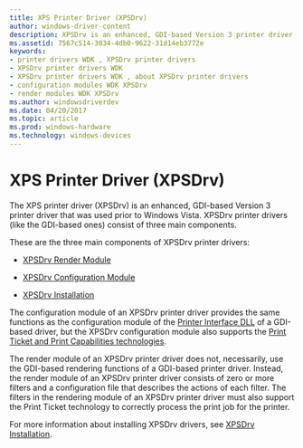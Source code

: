 ```yaml
---
title: XPS Printer Driver (XPSDrv)
author: windows-driver-content
description: XPSDrv is an enhanced, GDI-based Version 3 printer driver that was used prior to Windows Vista.
ms.assetid: 7567c514-3034-4db0-9622-31d14eb3772e
keywords:
- printer drivers WDK , XPSDrv printer drivers
- XPSDrv printer drivers WDK
- XPSDrv printer drivers WDK , about XPSDrv printer drivers
- configuration modules WDK XPSDrv
- render modules WDK XPSDrv
ms.author: windowsdriverdev
ms.date: 04/20/2017
ms.topic: article
ms.prod: windows-hardware
ms.technology: windows-devices
---
```


# XPS Printer Driver (XPSDrv)


The XPS printer driver (XPSDrv) is an enhanced, GDI-based Version 3 printer driver that was used prior to Windows Vista. XPSDrv printer drivers (like the GDI-based ones) consist of three main components.

These are the three main components of XPSDrv printer drivers:

-   [XPSDrv Render Module](xpsdrv-render-module.md)

-   [XPSDrv Configuration Module](xpsdrv-configuration-module.md)

-   [XPSDrv Installation](xpsdrv-installation.md)

The configuration module of an XPSDrv printer driver provides the same functions as the configuration module of the [Printer Interface DLL](printer-interface-dll.md) of a GDI-based driver, but the XPSDrv configuration module also supports the [Print Ticket and Print Capabilities technologies](print-ticket-and-print-capabilities-technologies.md).

The render module of an XPSDrv printer driver does not, necessarily, use the GDI-based rendering functions of a GDI-based printer driver. Instead, the render module of an XPSDrv printer driver consists of zero or more filters and a configuration file that describes the actions of each filter. The filters in the rendering module of an XPSDrv printer driver must also support the Print Ticket technology to correctly process the print job for the printer.

For more information about installing XPSDrv drivers, see [XPSDrv Installation](xpsdrv-installation.md).

 

 




